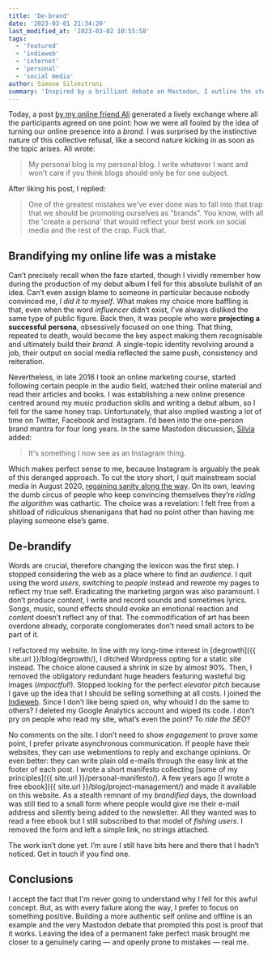 ```yaml
---
title: 'De-brand'
date: '2023-03-01 21:34:20'
last_modified_at: '2023-03-02 10:55:58'
tags:
  - 'featured'
  - 'indieweb'
  - 'internet'
  - 'personal'
  - 'social media'
author: Simone Silvestroni
summary: 'Inspired by a brilliant debate on Mastodon, I outline the steps taken to remove the concept of personal brand from my online presence.'
---
```

Today, a post [by my online friend Ali](https://web.archive.org/web/20231223023152/https://alirezahayati.com/) generated a lively exchange where all the participants agreed on one point: how we were all fooled by the idea of turning our online presence into a *brand*. I was surprised by the instinctive nature of this collective refusal, like a second nature kicking in as soon as the topic arises. Ali wrote:

> My personal blog is my personal blog. I write whatever I want and won't care if you think blogs should only be for one subject.

After liking his post, I replied:

> One of the greatest mistakes we've ever done was to fall into that trap that we should be promoting ourselves as "brands". You know, with all the 'create a persona' that would reflect your best work on social media and the rest of the crap. Fuck that.

## Brandifying my online life was a mistake

Can’t precisely recall when the faze started, though I vividly remember how during the production of my debut album I fell for this absolute bullshit of an idea. Can’t even assign blame to someone in particular because nobody convinced me, *I did it to myself*. What makes my choice more baffling is that, even when the word *influencer* didn’t exist, I've always disliked the same type of public figure. Back then, it was people who were **projecting a successful persona**, obsessively focused on one thing. That thing, repeated to death, would become the key aspect making them recognisable and ultimately build their *brand*. A single-topic identity revolving around a job, their output on social media reflected the same push, consistency and reiteration.

Nevertheless, in late 2016 I took an online marketing course, started following certain people in the audio field, watched their online material and read their articles and books. I was establishing a new online presence centred around my music production skills and writing a debut album, so I fell for the same honey trap. Unfortunately, that also implied wasting a lot of time on Twitter, Facebook and Instagram. I’d been into the one-person brand mantra for four long years. In the same Mastodon discussion, [Silvia](https://silviamaggidesign.com) added:

> It's something I now see as an Instagram thing.

Which makes perfect sense to me, because Instagram is arguably the peak of this deranged approach. To cut the story short, I quit mainstream social media in August 2020, [regaining sanity along the way](/blog/life-after-social-networks/). On its own, leaving the dumb circus of people who keep convincing themselves they’re *riding the algorithm* was cathartic. The choice was a revelation: I felt free from a shitload of ridiculous shenanigans that had no point other than having me playing someone else’s game.

## De-brandify

Words are crucial, therefore changing the lexicon was the first step. I stopped considering the web as a place where to find an *audience*. I quit using the word *users*, switching to *people* instead and rewrote my pages to reflect my true self. Eradicating the marketing jargon was also paramount. I don’t produce *content*, I write and record sounds and sometimes lyrics. Songs, music, sound effects should evoke an emotional reaction and *content* doesn’t reflect any of that. The commodification of art has been overdone already, corporate conglomerates don’t need small actors to be part of it.

I refactored my website. In line with my long-time interest in [degrowth]({{ site.url }}/blog/degrowth/), I ditched Wordpress opting for a static site instead. The choice alone caused a shrink in size by almost 90%. Then, I removed the obligatory redundant huge headers featuring wasteful big images (*impactful*!). Stopped looking for the perfect *elevator pitch* because I gave up the idea that I should be selling something at all costs. I joined the [Indieweb](https://indieweb.org). Since I don’t like being spied on, why whould I do the same to others? I deleted my Google Analytics account and wiped its code. I don’t pry on people who read my site, what’s even the point? To *ride the SEO*?

No comments on the site. I don’t need to show *engagement* to prove some point, I prefer private asynchronous communication. If people have their websites, they can use webmentions to reply and exchange opinions. Or even better: they can write plain old e-mails through the easy link at the footer of each post. I wrote a short manifesto collecting [some of my principles]({{ site.url }}/personal-manifesto/). A few years ago [I wrote a free ebook]({{ site.url }}/blog/project-management/) and made it available on this website. As a stealth remnant of my *brandified* days, the download was still tied to a small form where people would give me their e-mail address and silently being added to the newsletter. All they wanted was to read a free ebook but I still subscribed to that model of *fishing users*. I removed the form and left a simple link, no strings attached.

The work isn’t done yet. I’m sure I still have bits here and there that I hadn’t noticed. Get in touch if you find one.

## Conclusions

I accept the fact that I'm never going to understand why I fell for this awful concept. But, as with every failure along the way, I prefer to focus on something positive. Building a more authentic self online and offline is an example and the very Mastodon debate that prompted this post is proof that it works. Leaving the idea of a permanent fake perfect mask brought me closer to a genuinely caring — and openly prone to mistakes — real me.

